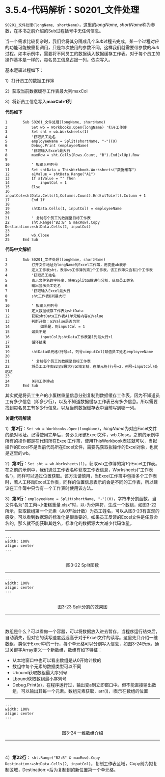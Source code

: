 # 3.5.4-代码解析：S0201_文件处理

`S0201_文件处理(longName, shortName)`，这里的*longName*, *shortName*称为参数，在本书之前介绍的Sub过程括号中无任何信息。

当一个需求比较复杂时，我们会将其分隔成几个*Sub*过程去完成，某一个过程对应的功能可能被重复调用，只是每次使用的参数不同，这样我们就需要带参数的*Sub*过程。如本示例中，需要将不同员工的数据读入数据缓存工作表。对于每个员工的操作基本是一样的，每名员工信息占据一列，依次写入。

基本逻辑过程如下：

1）打开员工的数据工作簿

2）获取当前数据缓存工作表最大列maxCol

3）将新员工信息写入**maxCol+1列**

**代码如下**

```{code-block} 
1       Sub S0201_文件处理(longName, shortName)
2           Set wb = Workbooks.Open(longName) '打开工作簿
3           Set sht = wb.Worksheets(1)
4           '获取员工姓名
5           employeeName = Split(shortName, "-")(0)
6           Debug.Print (employeeName)
7           '获取输入Excel最大行
8           maxRow = sht.Cells(Rows.Count, "B").End(xlUp).Row
9           
10          ' 拟输入列列号
11          Set shtData = ThisWorkbook.Worksheets("数据缓存")
12          a1Value = shtData.Range("A1")
13          If a1Value = "" Then
14              inputCol = 1
15          Else
16          		inputCol=shtData.Cells(1,Columns.Count).End(xlToLeft).Column + 1
17          End If
18          
19          shtData.Cells(1, inputCol) = employeeName
20          
21          ' 复制每个员工的数据至目标工作表
22          sht.Range("B2:B" & maxRow).Copy Destination:=shtData.Cells(2, inputCol)
23
24          wb.Close
25      End Sub

```

**代码中文解析**

```{code-block} 
1       Sub S0201_文件处理(longName, shortName)
2           打开文件地址为longName的Excel工作簿，用变量wb表示
3           定义工作表sht，表示wb工作簿的第1个工作表，该工作簿只含有1个工作表
4           '获取员工姓名
5           表示文件名的字符串，使用Split函数进行分割，获取员工姓名
6           输出显示员工姓名
7           '获取输入Excel最大行
8           sht工作表B列最大行
9           
10          ' 拟输入列列号
11          定义数据缓存工作表为shtData
12          获取shtData工作表A1单元格内容a1Value
13          判断开始：a1Value是否为空
14              如果是，则inputCol = 1
15          如果不是
16              inputCol为shtData工作表第1列最大行+1
17          循环结束
18          
19          shtData单元格(行号=1，列号=inputCol)赋值员工姓名employeeName
20          
21          ' 复制每个员工的数据至目标工作表
22          将员工工作表B2至B最大行区域复制，在单元格(行号=2，列号=inputCol)处粘贴
23
24          关闭工作簿wb
25      End Sub

```

其实就是将员工生产的小蛋糕重量信息分别复制到数据缓存工作表，因为不知道员工有多少信息（即多少行），以及不知道数据缓存工作表已有多少信息。所以需要找到每名员工有多少行信息，以及当前数据缓存表中当前写到哪一列。

**关键代码解读**

1）**第2行**：`Set wb = Workbooks.Open(longName)`，*longName*为对应Excel文件的绝对地址。记得使用完毕后，务必关闭该Excel文件，wb.Close。之前的示例中所有的操作都是在代码所在Excel工作簿，使用ThisWorkbook表征就可以，当拟操作的Excel不是当前代码所在Excel文件，需要先获取拟操作的Excel对象，也就是这里的wb。

2）**第3行**：`Set sht = wb.Worksheets(1)`，获取wb工作簿的第1个Excel工作表。在之前的示例中，我们通过工作表名称获取工作表信息，Worksheets(“工作表名”)，同样可以通过位置获取。该方法请慎用，当Excel工作簿中包括多个工作表时，若人工移动Excel工作表，同样的位置信息表示的会是不同的工作表，所以建议在工作簿中只含有一个工作表时使用该方法。

3）**第5行**：`employeeName = Split(shortName, "-")(0)`，字符串分割函数，当文件名为“员工丙-小蛋糕重量.xlsx”时，以-为分隔符，生成一个数组，如图3-22所示，获取数组第一个元素（从0开始计数）为员工姓名，可以从图3-23有直观的感受。可以看到数据源的标准化是很重要的，如果员工反馈的Excel文件是任意命名的，那么就不能获取其姓名，标准化的数据源大大减少代码体量。

---
```{figure} image/3-22.png
---
width: 100%
align: center
---
```
<br />
<center>图3-22 Split函数</center>

---
```{figure} image/3-23.png
---
width: 100%
align: center
---
```
<br />
<center>图3-23 Split分割的效果图</center>

---
<br />

数组是什么？可以看做一个容器，可以将数据放入进去暂存，当程序运行结束后，自动消失，但对它的读写速度远远高于对于Excel文件的读写。这里先只介绍一维数组，类似于Excel中的一行，每个单元格可以分别写入信息，如图3-24所示。通过关键字Array定义一个新数组，数组有如下特征：

- 从本地窗口中也可以看出数组是从0开始计数的
- 数组中每个元素的数据类型可以不同
- Ubound获取数组最大序列号
- Lbound获取数组最小序列号
- Debug.Print(a)，在程序运行过，输出变a到立即窗口中。但不能直接输出数组，可以输出其每一个元素。数组元素获取，arr(i)，i表示在数组的位置

---
```{figure} image/3-24.png
---
width: 100%
align: center
---
```
<br />
<center>图3-24 一维数组介绍</center>

---
<br />

4）**第22行**： `sht.Range("B2:B" & maxRow).Copy Destination:=shtData.Cells(2, inputCol)`，复制工作表区域，Copy前为拟复制区域，Destination:=后为复制到的新位置第一个单元格。

